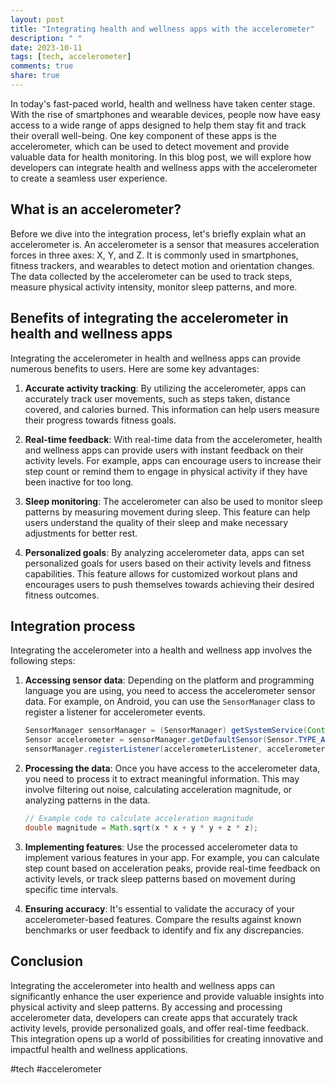 ```yaml
---
layout: post
title: "Integrating health and wellness apps with the accelerometer"
description: " "
date: 2023-10-11
tags: [tech, accelerometer]
comments: true
share: true
---
```


In today's fast-paced world, health and wellness have taken center stage. With the rise of smartphones and wearable devices, people now have easy access to a wide range of apps designed to help them stay fit and track their overall well-being. One key component of these apps is the accelerometer, which can be used to detect movement and provide valuable data for health monitoring. In this blog post, we will explore how developers can integrate health and wellness apps with the accelerometer to create a seamless user experience.

## What is an accelerometer?
Before we dive into the integration process, let's briefly explain what an accelerometer is. An accelerometer is a sensor that measures acceleration forces in three axes: X, Y, and Z. It is commonly used in smartphones, fitness trackers, and wearables to detect motion and orientation changes. The data collected by the accelerometer can be used to track steps, measure physical activity intensity, monitor sleep patterns, and more.

## Benefits of integrating the accelerometer in health and wellness apps
Integrating the accelerometer in health and wellness apps can provide numerous benefits to users. Here are some key advantages:

1. **Accurate activity tracking**: By utilizing the accelerometer, apps can accurately track user movements, such as steps taken, distance covered, and calories burned. This information can help users measure their progress towards fitness goals.

2. **Real-time feedback**: With real-time data from the accelerometer, health and wellness apps can provide users with instant feedback on their activity levels. For example, apps can encourage users to increase their step count or remind them to engage in physical activity if they have been inactive for too long.

3. **Sleep monitoring**: The accelerometer can also be used to monitor sleep patterns by measuring movement during sleep. This feature can help users understand the quality of their sleep and make necessary adjustments for better rest.

4. **Personalized goals**: By analyzing accelerometer data, apps can set personalized goals for users based on their activity levels and fitness capabilities. This feature allows for customized workout plans and encourages users to push themselves towards achieving their desired fitness outcomes.

## Integration process
Integrating the accelerometer into a health and wellness app involves the following steps:

1. **Accessing sensor data**: Depending on the platform and programming language you are using, you need to access the accelerometer sensor data. For example, on Android, you can use the `SensorManager` class to register a listener for accelerometer events.

   ```java
   SensorManager sensorManager = (SensorManager) getSystemService(Context.SENSOR_SERVICE);
   Sensor accelerometer = sensorManager.getDefaultSensor(Sensor.TYPE_ACCELEROMETER);
   sensorManager.registerListener(accelerometerListener, accelerometer, SensorManager.SENSOR_DELAY_NORMAL);
   ```

2. **Processing the data**: Once you have access to the accelerometer data, you need to process it to extract meaningful information. This may involve filtering out noise, calculating acceleration magnitude, or analyzing patterns in the data.

   ```java
   // Example code to calculate acceleration magnitude
   double magnitude = Math.sqrt(x * x + y * y + z * z);
   ```

3. **Implementing features**: Use the processed accelerometer data to implement various features in your app. For example, you can calculate step count based on acceleration peaks, provide real-time feedback on activity levels, or track sleep patterns based on movement during specific time intervals.

4. **Ensuring accuracy**: It's essential to validate the accuracy of your accelerometer-based features. Compare the results against known benchmarks or user feedback to identify and fix any discrepancies.

## Conclusion
Integrating the accelerometer into health and wellness apps can significantly enhance the user experience and provide valuable insights into physical activity and sleep patterns. By accessing and processing accelerometer data, developers can create apps that accurately track activity levels, provide personalized goals, and offer real-time feedback. This integration opens up a world of possibilities for creating innovative and impactful health and wellness applications.

#tech #accelerometer
